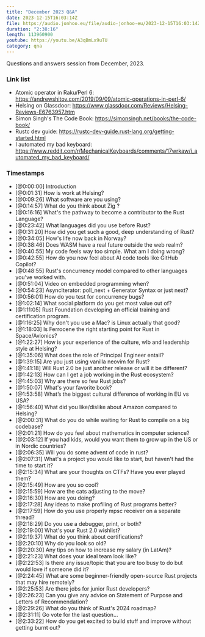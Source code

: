 ```yaml
---
title: "December 2023 Q&A"
date: 2023-12-15T16:03:14Z
file: https://audio.jonhoo.eu/file/audio-jonhoo-eu/2023-12-15T16:03:14Z.mp3
duration: "2:38:16"
length: 113960900
youtube: https://youtu.be/A3qBmLx9uTU
category: qna
---
```


Questions and answers session from December, 2023.

### Link list

- Atomic operator in Raku/Perl 6: <https://andrewshitov.com/2019/09/09/atomic-operations-in-perl-6/>
- Helsing on Glassdoor: <https://www.glassdoor.com/Reviews/Helsing-Reviews-E6763957.htm>
- Simon Singh's The Code Book: <https://simonsingh.net/books/the-code-book/>
- Rustc dev guide: <https://rustc-dev-guide.rust-lang.org/getting-started.html>
- I automated my bad keyboard: <https://www.reddit.com/r/MechanicalKeyboards/comments/17wrkaw/i_automated_my_bad_keyboard/>

### Timestamps

- [@0:00:00] Introduction
- [@0:01:31] How is work at Helsing?
- [@0:09:26] What software are you using?
- [@0:14:57] What do you think about Zig ?
- [@0:16:16] What's the pathway to become a contributor to the Rust Language?
- [@0:23:42] What languages did you use before Rust?
- [@0:31:20] How did you get such a good, deep understanding of Rust?
- [@0:34:05] How's life now back in Norway?
- [@0:38:46] Does WASM have a real future outside the web realm?
- [@0:40:55] My code feels way too simple. What am I doing wrong? 
- [@0:42:55] How do you now feel about AI code tools like GitHub Copilot?
- [@0:48:55] Rust's concurrency model compared to other languages you've worked with.
- [@0:51:04] Video on embedded programming when? 
- [@0:54:23] AsyncIterator: poll_next + Generator Syntax or just next?
- [@0:56:01] How do you test for concurrency bugs?
- [@1:02:14] What social platform do you get most value out of?
- [@1:11:05] Rust Foundation developing an official training and certification program.
- [@1:16:25] Why don't you use a Mac? is Linux actually that good?
- [@1:18:03] Is Ferrocene the right starting point for Rust in Space/Avionics?
- [@1:22:27] How is your experience of the culture, wlb and leadership style at Helsing?
- [@1:35:06] What does the role of Principal Engineer entail?
- [@1:39:15] Are you just using vanilla neovim for Rust?
- [@1:41:18] Will Rust 2.0 be just another release or will it be different?
- [@1:42:13] How can I get a job working in the Rust ecosystem?
- [@1:45:03] Why are there so few Rust jobs?
- [@1:50:07] What's your favorite book?
- [@1:53:58] What’s the biggest cultural difference of working in EU vs USA?
- [@1:56:40] What did you like/dislike about Amazon compared to Helsing?
- [@2:00:31] What do you do while waiting for Rust to compile on a big codebase?
- [@2:01:21] How do you feel about mathematics in computer science?
- [@2:03:12] If you had kids, would you want them to grow up in the US or in Nordic countries?
- [@2:06:35] Will you do some advent of code in rust?
- [@2:07:31] What's a project you would like to start, but haven't had the time to start it?
- [@2:15:34] What are your thoughts on CTFs? Have you ever played them? 
- [@2:15:49] How are you so cool?
- [@2:15:59] How are the cats adjusting to the move?
- [@2:16:30] How are you doing?
- [@2:17:28] Any ideas to make profiling of Rust programs better?
- [@2:17:59] How do you use properly mpsc receiver on a separate thread?
- [@2:18:29] Do you use a debugger, print, or both?
- [@2:19:00] What's your Rust 2.0 wishlist? 
- [@2:19:37] What do you think about certifications?
- [@2:20:10] Why do you look so old?
- [@2:20:30] Any tips on how to increase my salary (in LatAm)?
- [@2:21:23] What does your ideal team look like?
- [@2:22:53] Is there any issue/topic that you are too busy to do but would love if someone did it?
- [@2:24:45] What are some beginner-friendly open-source Rust projects that may hire remotely?
- [@2:25:53] Are there jobs for junior Rust developers?
- [@2:26:23] Can you give any advice on Statement of Purpose and Letters of Recommendation?
- [@2:29:26] What do you think of Rust's 2024 roadmap?
- [@2:31:11] Go vote for the last question...
- [@2:33:22] How do you get excited to build stuff and improve without getting burnt out?
